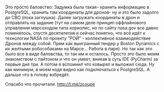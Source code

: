 Это просто баловство:
Задумка была такая- хранить информацию в PostgreSQL, хранить там координаты для дронов- ну и это было задолго до СВО (пока заглушка). Далее загружать координаты в дрон и отправлять на задание (тут на самом деле принцип оффлайнового управления марсоходом типа кориолис, но по сайту nasa.gov все давно поменялось, спустя десятилетия и сейчас понятно, что всё идёт к технологии NASA по проекту "РОЙ" - коллективное взаимодействие Дронов между собой. Прям как выигранный тендер у Boston Dynamics с их желтыми робособаками на Марсе... Работа в паре). Но так как это было все в виде баловства, то так им и осталось. Просто это было моим знакомством с пайтоном и что он умеет, вникая в суть IDE (PyCharm) за первые дня три. А потом я вспомнил что ковырял и выложил сюда. Ну как минимум, в моем коде видно как подключаться к PostgreSQL. А дальше что в голову взбредёт.

Спасибо что прочитали.
http://t.me/zcoupe